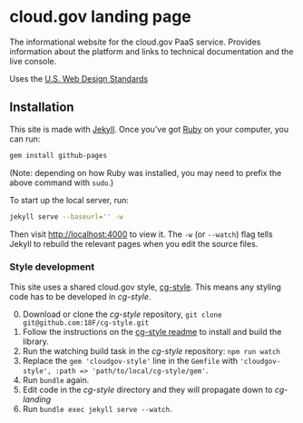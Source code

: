 # cloud.gov landing page

The informational website for the cloud.gov PaaS service. Provides information about the platform
and links to technical documentation and the live console.

Uses the [U.S. Web Design Standards](https://playbook.cio.gov/designstandards/)

## Installation
This site is made with [Jekyll](http://www.jekyllrb.com). Once you've got [Ruby](https://www.ruby-lang.org/) on your computer, you can run:

```sh
gem install github-pages
```

(Note: depending on how Ruby was installed, you may need to prefix the above
command with `sudo`.)

To start up the local server, run:

```sh
jekyll serve --baseurl='' -w
```

Then visit [http://localhost:4000](http://localhost:4000) to view it. The `-w`
(or `--watch`) flag tells Jekyll to rebuild the relevant pages when you edit
the source files.

### Style development

This site uses a shared cloud.gov style, [cg-style](https://github.com/18F/cg-style). This means any styling code has to be developed in *cg-style*.

0. Download or clone the *cg-style* repository, `git clone git@github.com:18F/cg-style.git`
0. Follow the instructions on the [cg-style readme](https://github.com/18F/cg-style#install-and-use) to install and build the library.
0. Run the watching build task in the *cg-style* repository: `npm run watch`
0. Replace the `gem 'cloudgov-style'` line in the `Gemfile` with `'cloudgov-style', :path => 'path/to/local/cg-style/gem'`.
0. Run `bundle` again.
0. Edit code in the *cg-style* directory and they will propagate down to *cg-landing*
0. Run `bundle exec jekyll serve --watch`.
